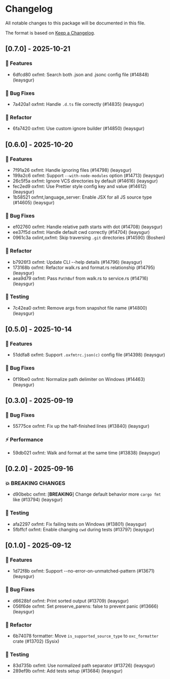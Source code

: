 # Changelog

All notable changes to this package will be documented in this file.

The format is based on [Keep a Changelog](https://keepachangelog.com/en/1.0.0).

## [0.7.0] - 2025-10-21

### 🚀 Features

- 6dfcd80 oxfmt: Search both .json and .jsonc config file (#14848) (leaysgur)

### 🐛 Bug Fixes

- 7a420a1 oxfmt: Handle `.d.ts` file correctly (#14835) (leaysgur)

### 🚜 Refactor

- 6fa7420 oxfmt: Use custom ignore builder (#14850) (leaysgur)


## [0.6.0] - 2025-10-20

### 🚀 Features

- 7f91a26 oxfmt: Handle ignoring files (#14798) (leaysgur)
- 199a2c6 oxfmt: Support `--with-node-modules` option (#14713) (leaysgur)
- 26c5f5a oxfmt: Ignore VCS directories by default (#14616) (leaysgur)
- fec2ed9 oxfmt: Use Prettier style config key and value (#14612) (leaysgur)
- 1b58521 oxfmt,language_server: Enable JSX for all JS source type (#14605) (leaysgur)

### 🐛 Bug Fixes

- ef02760 oxfmt: Handle relative path starts with dot (#14708) (leaysgur)
- ee37f5d oxfmt: Handle default cwd correctly (#14704) (leaysgur)
- 0961c3a oxlint,oxfmt: Skip traversing `.git` directories (#14590) (Boshen)

### 🚜 Refactor

- b7926f3 oxfmt: Update CLI --help details (#14796) (leaysgur)
- 173168b oxfmt: Refactor walk.rs and format.rs relationship (#14795) (leaysgur)
- aea9d79 oxfmt: Pass `PathBuf` from walk.rs to service.rs (#14716) (leaysgur)

### 🧪 Testing

- 7c42ea0 oxfmt: Remove args from snapshot file name (#14800) (leaysgur)


## [0.5.0] - 2025-10-14

### 🚀 Features

- 51ddfa8 oxfmt: Support `.oxfmtrc.json(c)` config file (#14398) (leaysgur)

### 🐛 Bug Fixes

- 0f19be0 oxfmt: Normalize path delimiter on Windows (#14463) (leaysgur)



## [0.3.0] - 2025-09-19

### 🐛 Bug Fixes

- 55775ce oxfmt: Fix up the half-finished lines (#13840) (leaysgur)

### ⚡ Performance

- 59db021 oxfmt: Walk and format at the same time (#13838) (leaysgur)


## [0.2.0] - 2025-09-16

### 💥 BREAKING CHANGES

- d90bebc oxfmt: [**BREAKING**] Change default behavior more `cargo fmt` like (#13794) (leaysgur)

### 🧪 Testing

- afa2297 oxfmt: Fix failing tests on Windows (#13801) (leaysgur)
- 5fbffcf oxfmt: Enable changing `cwd` during tests (#13797) (leaysgur)


## [0.1.0] - 2025-09-12

### 🚀 Features

- 1d72f8b oxfmt: Support --no-error-on-unmatched-pattern (#13671) (leaysgur)

### 🐛 Bug Fixes

- d6628bf oxfmt: Print sorted output (#13709) (leaysgur)
- 056f6de oxfmt: Set preserve_parens: false to prevent panic (#13666) (leaysgur)

### 🚜 Refactor

- 6b74078 formatter: Move `is_supported_source_type` to `oxc_formatter` crate (#13702) (Sysix)

### 🧪 Testing

- 83d735b oxfmt: Use normalized path separator (#13726) (leaysgur)
- 289ef9b oxfmt: Add tests setup (#13684) (leaysgur)



